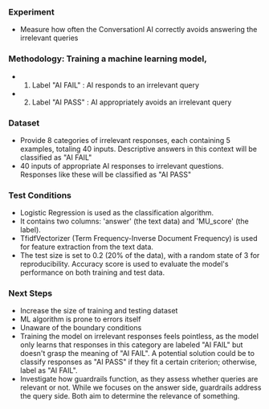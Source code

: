 ### Experiment 
+ Measure how often the Conversationl AI correctly avoids answering the irrelevant queries

### Methodology: Training a machine learning model,
+ 1. Label "AI FAIL" : AI responds to an irrelevant query
+ 2. Label "AI PASS" : AI appropriately avoids an irrelevant query

### Dataset 

+ Provide 8 categories of irrelevant responses, each containing 5 examples, totaling 40 inputs. Descriptive answers in this context will be classified as "AI FAIL" 
+ 40 inputs of appropriate AI responses to irrelevant questions. Responses like these will be classified as "AI PASS"

### Test Conditions  

+ Logistic Regression is used as the classification algorithm.
+ It contains two columns: 'answer' (the text data) and 'MU_score' (the label).
+ TfidfVectorizer (Term Frequency-Inverse Document Frequency) is used for feature extraction from the text data. 
+ The test size is set to 0.2 (20% of the data), with a random state of 3 for reproducibility.
Accuracy score is used to evaluate the model's performance on both training and test data.

### Next Steps 

+ Increase the size of training and testing dataset
+ ML algorithm is prone to errors itself
+ Unaware of the boundary conditions
+ Training the model on irrelevant responses feels pointless, as the model only learns that responses in this category are labeled "AI FAIL" but doesn't grasp the meaning of "AI FAIL".
A potential solution could be to classify responses as "AI PASS" if they fit a certain criterion; otherwise, label as "AI FAIL".
+ Investigate how guardrails function, as they assess whether queries are relevant or not. While we focuses on the answer side, guardrails address the query side. Both aim to determine the relevance of something.
    
